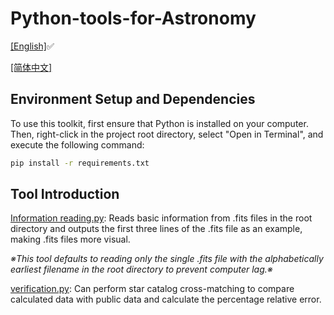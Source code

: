 # Python-tools-for-Astronomy

[[English]](README.md)✅

[[简体中文]](README_zh.md)

## Environment Setup and Dependencies

To use this toolkit, first ensure that Python is installed on your computer. Then, right-click in the project root directory, select "Open in Terminal", and execute the following command:

```bash
pip install -r requirements.txt
```

## Tool Introduction

[Information reading.py](https://github.com/T-Auto/Python-tools-for-Astronomy/blob/main/tools/Information%20reading.py): Reads basic information from .fits files in the root directory and outputs the first three lines of the .fits file as an example, making .fits files more visual.

_※This tool defaults to reading only the single .fits file with the alphabetically earliest filename in the root directory to prevent computer lag.※_

[verification.py](https://github.com/T-Auto/Python-tools-for-Astronomy/blob/main/tools/verification.py): Can perform star catalog cross-matching to compare calculated data with public data and calculate the percentage relative error.
